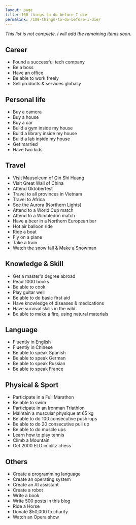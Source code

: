 ```yaml
---
layout: page
title: 100 things to do before I die
permalink: /100-things-to-do-before-i-die/
---
```


*This list is not complete. I will add the remaining items soon.*

## Career

- Found a successful tech company
- Be a boss
- Have an office
- Be able to work freely
- Sell products & services globally

## Personal life

- Buy a camera
- Buy a house
- Buy a car
- Build a gym inside my house
- Build a library inside my house
- Build a lab inside my house
- Get married
- Have two kids

## Travel

- Visit Mausoleum of Qin Shi Huang
- Visit Great Wall of China
- Attend Oktoberfest
- Travel to all provinces in Vietnam
- Travel to Africa
- See the Aurora (Northern Lights)
- Attend to a World Cup match
- Attend to a Wimbledon match
- Have a beer in a Northern European bar
- Hot air balloon ride
- Ride a boat
- Fly on a plane
- Take a train
- Watch the snow fall & Make a Snowman

## Knowledge & Skill

- Get a master's degree abroad
- Read 1000 books
- Be able to cook
- Play guitar well
- Be able to do basic first aid
- Have knowledge of diseases & medications
- Have survival skills in the wild
- Be able to make a fire, using natural materials

## Language

- Fluently in English
- Fluently in Chinese
- Be able to speak Spanish
- Be able to speak German
- Be able to speak Russian
- Be able to speak France

## Physical & Sport

- Participate in a Full Marathon
- Be able to swim
- Participate in an Ironman Triathlon
- Maintain a muscular physique at 65 kg
- Be able to do 100 consecutive push-ups
- Be able to do 20 consecutive pull up
- Be able to do muscle ups
- Learn how to play tennis
- Climb a Mountain
- Get 2000 ELO in blitz chess

## Others

- Create a programming language
- Create an operating system
- Create an AI assistant
- Create a robot
- Write a book
- Write 500 posts in this blog
- Ride a Horse
- Donate $50,000 to charity
- Watch an Opera show

